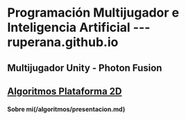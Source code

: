 # Programación Multijugador e Inteligencia Artificial   ---  ruperana.github.io

## Multijugador Unity - Photon Fusion
## [Algoritmos Plataforma 2D](/algoritmos/ind_algo.md)


#### Sobre mi(/algoritmos/presentacion.md)
